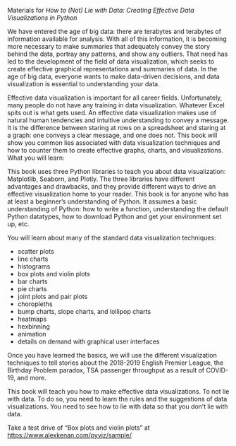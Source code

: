 Materials for *How to (Not) Lie with Data: Creating Effective Data Visualizations in Python*

We have entered the age of big data: there are terabytes and terabytes of information available for analysis. With all of this information, it is becoming more necessary to make summaries that adequately convey the story behind the data, portray any patterns, and show any outliers. That need has led to the development of the field of data visualization, which seeks to create effective graphical representations and summaries of data. In the age of big data, everyone wants to make data-driven decisions, and data visualization is essential to understanding your data.

Effective data visualization is important for all career fields. Unfortunately, many people do not have any training in data visualization. Whatever Excel spits out is what gets used. An effective data visualization makes use of natural human tendencies and intuitive understanding to convey a message. It is the difference between staring at rows on a spreadsheet and staring at a graph: one conveys a clear message, and one does not. This book will show you common lies associated with data visualization techniques and how to counter them to create effective graphs, charts, and visualizations.
What you will learn:

This book uses three Python libraries to teach you about data visualization: Matplotlib, Seaborn, and Plotly. The three libraries have different advantages and drawbacks, and they provide different ways to drive an effective visualization home to your reader. This book is for anyone who has at least a beginner’s understanding of Python. It assumes a basic understanding of Python: how to write a function, understanding the default Python datatypes, how to download Python and get your environment set up, etc.

You will learn about many of the standard data visualization techniques:

* scatter plots
* line charts
* histograms
* box plots and violin plots
* bar charts
* pie charts
* joint plots and pair plots
* choropleths
* bump charts, slope charts, and lollipop charts
* heatmaps
* hexbinning
* animation
* details on demand with graphical user interfaces

Once you have learned the basics, we will use the different visualization techniques to tell stories about the 2018-2019 English Premier League, the Birthday Problem paradox, TSA passenger throughput as a result of COVID-19, and more.

This book will teach you how to make effective data visualizations. To not lie with data. To do so, you need to learn the rules and the suggestions of data visualizations. You need to see how to lie with data so that you don’t lie with data.

Take a test drive of “Box plots and violin plots” at https://www.alexkenan.com/pyviz/sample/
